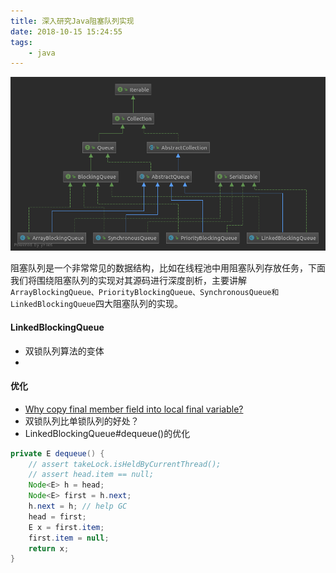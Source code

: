 ```yaml
---
title: 深入研究Java阻塞队列实现
date: 2018-10-15 15:24:55
tags:
    - java
---
```


![](https://github.com/shuaijunlan/shuaijunlan.github.io/blob/master/images/BlockingQueue.png?raw=true)

<!-- more -->

阻塞队列是一个非常常见的数据结构，比如在线程池中用阻塞队列存放任务，下面我们将围绕阻塞队列的实现对其源码进行深度剖析，主要讲解`ArrayBlockingQueue、PriorityBlockingQueue、SynchronousQueue和LinkedBlockingQueue`四大阻塞队列的实现。



#### LinkedBlockingQueue

* 双锁队列算法的变体
* 

#### 优化

* [Why copy final member field into local final variable?](https://stackoverflow.com/questions/2785964/in-arrayblockingqueue-why-copy-final-member-field-into-local-final-variable)
* 双锁队列比单锁队列的好处？
* LinkedBlockingQueue#dequeue()的优化

```java
private E dequeue() {
    // assert takeLock.isHeldByCurrentThread();
    // assert head.item == null;
    Node<E> h = head;
    Node<E> first = h.next;
    h.next = h; // help GC
    head = first;
    E x = first.item;
    first.item = null;
    return x;
}
```

